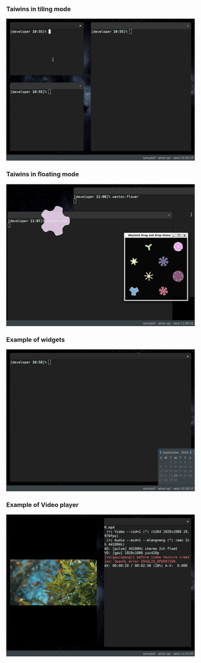 ### Taiwins in tiling mode
![](imgs/tiling-windows.png)

### Taiwins in floating mode
![](imgs/floating-windows.png)

### Example of widgets
![](imgs/widget.png)

### Example of Video player
![](imgs/video-player.png)
